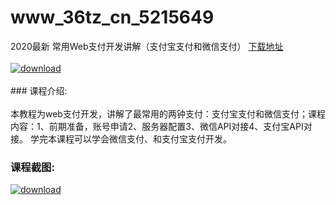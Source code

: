 # www_36tz_cn_5215649
2020最新 常用Web支付开发讲解（支付宝支付和微信支付）
[下载地址](http://www.36tz.cn/article/5215649 "下载地址")
<br/></br>[![download](http://36tz.cn/muke_img/2020_10_2-36-300x200.png "下载地址")](http://www.36tz.cn/article/5215649 "下载地址")
<br/></br>### 课程介绍:<br/></br>本教程为web支付开发，讲解了最常用的两钟支付：支付宝支付和微信支付；课程内容：1、前期准备，账号申请2、服务器配置3、微信API对接4、支付宝API对接。
学完本课程可以学会微信支付、和支付宝支付开发。

### 课程截图:
[![download](http://36tz.cn/muke_img/2020_10_1-40.png "下载地址")](http://www.36tz.cn/article/5215649 "下载地址")

